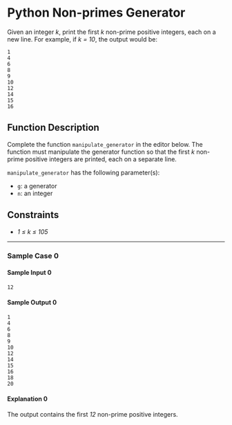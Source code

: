 # Python Non-primes Generator

Given an integer *k*, print the first *k* non-prime positive integers, each on a new line. For example, if *k = 10*, the output would be:

```
1
4
6
8
9
10
12
14
15
16
```

## Function Description

Complete the function `manipulate_generator` in the editor below. The function must manipulate the generator function so that the first *k* non-prime positive integers are printed, each on a separate line.


`manipulate_generator` has the following parameter(s):
- `g`:  a generator
- `n`: an integer


## Constraints

- *1 ≤ k ≤ 105*


---

### Sample Case 0

#### Sample Input 0


```
12
```

#### Sample Output 0

```
1
4
6
8
9
10
12
14
15
16
18
20
```

#### Explanation 0

The output contains the first *12* non-prime positive integers.
